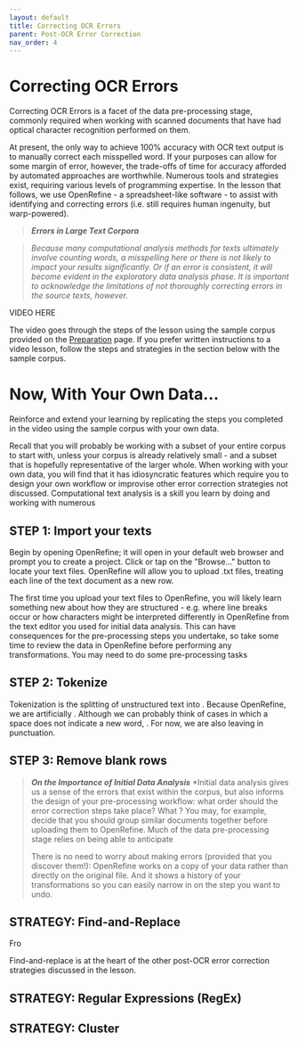 ```yaml
---
layout: default
title: Correcting OCR Errors
parent: Post-OCR Error Correction
nav_order: 4
---
```


# Correcting OCR Errors

Correcting OCR Errors is a facet of the data pre-processing stage, commonly required when working with scanned documents that have had optical character recognition performed on them.

At present, the only way to achieve 100% accuracy with OCR text output is to manually correct each misspelled word. If your purposes can allow for some margin of error, however, the trade-offs of time for accuracy afforded by automated approaches are worthwhile. Numerous tools and strategies exist, requiring various levels of programming expertise. In the lesson that follows, we use OpenRefine - a spreadsheet-like software - to assist with identifying and correcting errors (i.e. still requires human ingenuity, but warp-powered).

> ***Errors in Large Text Corpora***

> *Because many computational analysis methods for texts ultimately involve counting words, a misspelling here or there is not likely to impact your results significantly. Or if an error is consistent, it will become evident in the exploratory data analysis phase. It is important to acknowledge the limitations of not thoroughly correcting errors in the source texts, however.*

VIDEO HERE

The video goes through the steps of the lesson using the sample corpus provided on the [Preparation](/preparation.html) page. If you prefer written instructions to a video lesson, follow the steps and strategies in the section below with the sample corpus.

# Now, With Your Own Data...

Reinforce and extend your learning by replicating the steps you completed in the video using the sample corpus with your own data.

Recall that you will probably be working with a subset of your entire corpus to start with, unless your corpus is already relatively small - and a subset that is hopefully representative of the larger whole. When working with your own data, you will find that it has idiosyncratic features which require you to design your own workflow or improvise other error correction strategies not discussed. Computational text analysis is a skill you learn by doing and working with numerous 

## STEP 1: Import your texts

Begin by opening OpenRefine; it will open in your default web browser and prompt you to create a project. Click or tap on the "Browse..." button to locate your text files. OpenRefine will allow you to upload .txt files, treating each line of the text document as a new row.

The first time you upload your text files to OpenRefine, you will likely learn something new about how they are structured - e.g. where line breaks occur or how characters might be interpreted differently in OpenRefine from the text editor you used for initial data analysis. This can have consequences for the pre-processing steps you undertake, so take some time to review the data in OpenRefine before performing any transformations. You may need to do some pre-processing tasks 

## STEP 2: Tokenize

Tokenization is the splitting of unstructured text into . Because OpenRefine, we are artificially . Although we can probably think of cases in which a space does not indicate a new word, . For now, we are also leaving in punctuation.

## STEP 3: Remove blank rows

> ***On the Importance of Initial Data Analysis***
> *Initial data analysis gives us a sense of the errors that exist within the corpus, but also informs the design of your pre-processing workflow: what order should the error correction steps take place? What ? You may, for example, decide that you should group similar documents together before uploading them to OpenRefine. Much of the data pre-processing stage relies on being able to anticipate
> 
> There is no need to worry about making errors  (provided that you discover them!): OpenRefine works on a copy of your data rather than directly on the original file. And it shows a history of your transformations so you can easily narrow in on the step you want to undo.  

## STRATEGY: Find-and-Replace

Fro

Find-and-replace is at the heart of the other post-OCR error correction strategies discussed in the lesson.

## STRATEGY: Regular Expressions (RegEx)

## STRATEGY: Cluster



